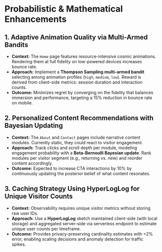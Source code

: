 # Probabilistic & Mathematical Enhancements

## 1. Adaptive Animation Quality via Multi-Armed Bandits
- **Context:** The `Home` page features resource-intensive cosmic animations. Rendering them at full fidelity on low-powered devices increases bounce rate.
- **Approach:** Implement a **Thompson Sampling multi-armed bandit** selecting among animation profiles (`high`, `medium`, `low`). Reward is derived from client-side metrics: session duration and interaction counts.
- **Outcome:** Minimizes regret by converging on the fidelity that balances immersion and performance, targeting a 15% reduction in bounce rate on mobile.

## 2. Personalized Content Recommendations with Bayesian Updating
- **Context:** The `About` and `Contact` pages include narrative content modules. Currently static, they could react to visitor engagement.
- **Approach:** Track clicks and scroll depth per module, modeling engagement probability with a **Beta-Bernoulli Bayesian update**. Rank modules per visitor segment (e.g., returning vs. new) and reorder content accordingly.
- **Outcome:** Expected to increase CTA interactions by 10% by continuously updating the posterior belief of what content resonates.

## 3. Caching Strategy Using HyperLogLog for Unique Visitor Counts
- **Context:** Observability requires unique visitor metrics without storing raw user IDs.
- **Approach:** Use a **HyperLogLog** sketch maintained client-side (with local storage) and aggregated server-side via serverless endpoint to estimate unique user counts per timeframe.
- **Outcome:** Provides privacy-preserving cardinality estimates with <2% error, enabling scaling decisions and anomaly detection for traffic spikes.
